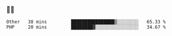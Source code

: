 ### 👨‍💻

<!--START_SECTION:waka-->
```text
Other   38 mins         ████████████████▒░░░░░░░░   65.33 % 
PHP     20 mins         ████████▓░░░░░░░░░░░░░░░░   34.67 % 
```
<!--END_SECTION:waka-->
